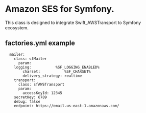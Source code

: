 # Amazon SES for Symfony.

This class is designed to integrate Swift_AWSTransport to Symfony ecosystem.

## factories.yml example

      mailer:
        class: sfMailer
          param:
	    logging:           %SF_LOGGING_ENABLED%
            charset:           %SF_CHARSET%
            delivery_strategy: realtime
	    transport:
	      class: sfAWSTransport
	      param:
	        accessKeyId: 12345
		secretKey: 6789
		debug: false
		endpoint: https://email.us-east-1.amazonaws.com/


